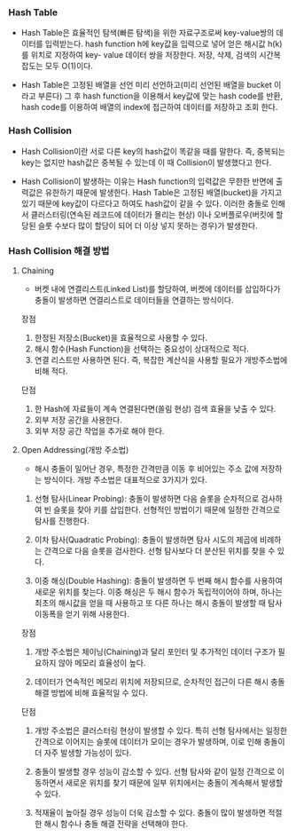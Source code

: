### Hash Table
- Hash Table은 효율적인 탐색(빠른 탐색)을 위한 자료구조로써 key-value쌍의 데이터를 입력받는다. hash function h에 key값을 입력으로 넣어 얻은 해시값 h(k)를 위치로 지정하여 key- value 데이터 쌍을 저장한다. 저장, 삭제, 검색의 시간복잡도는 모두 O(1)이다.

- Hash Table은 고정된 배열을 선언 미리 선언하고(미리 선언된 배열을 bucket 이라고 부른다) 그 후 hash function을 이용해서 key값에 맞는 hash code를 반환, hash code를 이용하여 배열의 index에 접근하여 데이터를 저장하고 조회 한다.

### Hash Collision
- Hash Collision이란 서로 다른 key의 hash값이 똑같을 때를 말한다. 즉, 중복되는 key는 없지만 hash값은 중복될 수 있는데 이 때 Collision이 발생했다고 한다. 

- Hash Collision이 발생하는 이유는 Hash function의 입력값은 무한한 반면에 출력값은 유한하기 때문에 발생한다. Hash Table은 고정된 배열(bucket)을 가지고 있기 때문에 key값이 다르다고 하여도 hash값이 같을 수 있다. 이러한 충돌로 인해서 클러스터링(연속된 레코드에 데이터가 몰리는 현상) 이나 오버플로우(버킷에 할당된 슬룻 수보다 많이 할당이 되어 더 이상 넣지 못하는 경우)가 발생한다.

### Hash Collision 해결 방법
1. Chaining
    - 버켓 내에 연결리스트(Linked List)를 할당하여, 버켓에 데이터를 삽입하다가 충돌이 발생하면 연결리스트로 데이터들을 연결하는 방식이다.
    
    장점
    1) 한정된 저장소(Bucket)을 효율적으로 사용할 수 있다.
    2) 해시 함수(Hash Function)을 선택하는 중요성이 상대적으로 적다.
    3) 연결 리스트만 사용하면 된다. 즉, 복잡한 계산식을 사용할 필요가 개방주소법에 비해 적다.

    단점
    1) 한 Hash에 자료들이 계속 연결된다면(쏠림 현상) 검색 효율을 낮출 수 있다.
    2) 외부 저장 공간을 사용한다.
    3) 외부 저장 공간 작업을 추가로 해야 한다.

2. Open Addressing(개방 주소법)
    - 해시 충돌이 일어난 경우, 특정한 간격만큼 이동 후 비어있는 주소 값에 저장하는 방식이다. 개방 주소법은 대표적으로 3가지가 있다.

    1) 선형 탐사(Linear Probing): 충돌이 발생하면 다음 슬롯을 순차적으로 검사하여 빈 슬롯을 찾아 키를 삽입한다. 선형적인 방법이기 때문에 일정한 간격으로 탐사를 진행한다.

    2) 이차 탐사(Quadratic Probing): 충돌이 발생하면 탐사 시도의 제곱에 비례하는 간격으로 다음 슬롯을 검사한다. 선형 탐사보다 더 분산된 위치를 찾을 수 있다.

    3) 이중 해싱(Double Hashing): 충돌이 발생하면 두 번째 해시 함수를 사용하여 새로운 위치를 찾는다. 이중 해싱은 두 해시 함수가 독립적이어야 하며, 하나는 최초의 해시값을 얻을 때 사용하고 또 다른 하나는 해시 충돌이 발생할 때 탐사 이동폭을 얻기 위해 사용한다.

    장점
    1) 개방 주소법은 체이닝(Chaining)과 달리 포인터 및 추가적인 데이터 구조가 필요하지 않아 메모리 효율성이 높다.

    2) 데이터가 연속적인 메모리 위치에 저장되므로, 순차적인 접근이 다른 해시 충돌 해결 방법에 비해 효율적일 수 있다.

    단점
    1) 개방 주소법은 클러스터링 현상이 발생할 수 있다. 특히 선형 탐사에서는 일정한 간격으로 이어지는 슬롯에 데이터가 모이는 경우가 발생하며, 이로 인해 충돌이 더 자주 발생할 가능성이 있다.

    2) 충돌이 발생할 경우 성능이 감소할 수 있다. 선형 탐사와 같이 일정 간격으로 이동하면서 새로운 위치를 찾기 때문에 일부 위치에서는 충돌이 계속해서 발생할 수 있다.

    3) 적재율이 높아질 경우 성능이 더욱 감소할 수 있다. 충돌이 많이 발생하면 적절한 해시 함수나 충돌 해결 전략을 선택해야 한다.